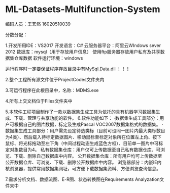 # ML-Datasets-Multifunction-System
编码人员：王艺然 16020510039


分数分配：

1.开发所用IDE：VS2017
  开发语言：C#
  云服务器平台：阿里云WIndows sever 2012
  数据库：mysql（用于存放用户信息）
         使用ftp服务器存放用户私有及共享数据集仓库数据
  软件运行环境：windows   
  
  运行程序时一定要保证程序存放目录中有MySql.Data.dll ！！！

2.整个工程所有源文件位于ProjectCodes文件夹内

3.可运行程序在此根目录中，名称：MDMS.exe

4.所有上交文档位于Files文件夹中

 
5.本软件工程项目制作了一款以数据集生成工具为依托的具有机器学习数据集生成、下载、管理与共享功能的软件。
6.软件功能如下：
  ·数据集生成工具部分：用户可根据自己的图片数据，标定及生成Pascal VOC2007数据集格式的数据集。
  ·数据集生成工具部分：用户需先设定待选类标（目前可设同一图片内最大类标数目为4类）、然后载入待标定数据图片、移动鼠标至标定对象所在位置左上角、按下鼠标、将光标拖动至左下角（中间过程动态生成蓝色方框）、目前单一图片中可标定对象数目为4。
  私有数据集仓库：用户仅可上传数据至自己私有数据仓库、可浏览、下载、删除自己数据库中内容。
  公开数据集仓库：所有用户均可上传数据至公开数据仓库、可浏览、下载、删除公开数据库中内容。
  浏览器部分：内嵌IE内核浏览器，提供常用数据集网址，可方便下载数据集资料、方便浏览查询信息。



7.需求分析文档、数据流图、E-R图、状态转换图在Requirements Analyzation文件夹中
